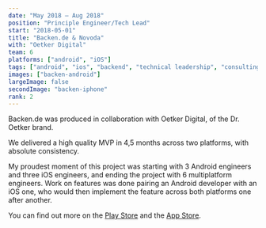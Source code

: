 ```yaml
---
date: "May 2018 – Aug 2018"
position: "Principle Engineer/Tech Lead"
start: "2018-05-01"
title: "Backen.de & Novoda"
with: "Oetker Digital"
team: 6
platforms: ["android", "iOS"]
tags: ["android", "ios", "backend", "technical leadership", "consulting", "novoda"]
images: ["backen-android"]
largeImage: false
secondImage: "backen-iphone"
rank: 2
---
```

Backen.de was produced in collaboration with Oetker Digital, of the Dr. Oetker brand.

We delivered a high quality MVP in 4,5 months across two platforms, with absolute consistency. 

My proudest moment of this project was starting with 3 Android engineers and three iOS engineers, and ending the project with 6 multiplatform engineers. Work on features was done pairing an Android developer with an iOS one, who would then implement the feature across both platforms one after another.

You can find out more on the [Play Store](https://play.google.com/store/apps/details?id=com.oetkerdigital.backen&hl=en&gl=US) and the [App Store](https://apps.apple.com/de/app/backen-de/id1441944766).